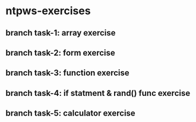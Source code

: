 # ntpws-exercises

## branch task-1: array exercise
## branch task-2: form exercise
## branch task-3: function exercise
## branch task-4: if statment & rand() func exercise
## branch task-5: calculator exercise